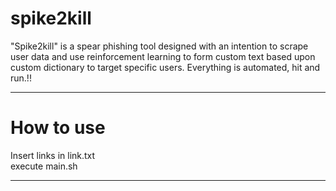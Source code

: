 # spike2kill
"Spike2kill" is a spear phishing tool designed with an intention to scrape user data and use reinforcement learning to form custom text based upon custom dictionary to target specific users. Everything is automated, hit and run.!!

----------------------------------------------------------------------------------------------------------------------------------

# How to use

Insert links in link.txt<br/>
execute main.sh

-----------------------------------------------------------------------------------------------------------------------------------
